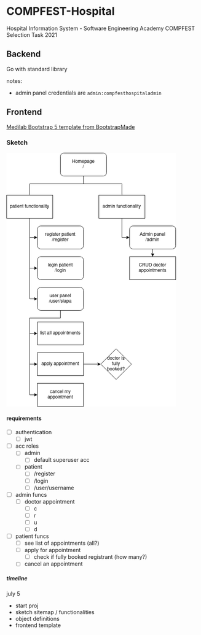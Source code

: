 # COMPFEST-Hospital
Hospital Information System - Software Engineering Academy COMPFEST Selection Task 2021

## Backend

Go with standard library

notes:
- admin panel credentials are `admin:compfesthospitaladmin`

## Frontend

[Medilab Bootstrap 5 template from BootstrapMade](https://bootstrapmade.com/medilab-free-medical-bootstrap-theme/download/)

### Sketch

![](sketch/sitemap.png)

#### requirements

- [ ] authentication
  - [ ] jwt

- [ ] acc roles
  - [ ] admin
    - [ ] default superuser acc
  - [ ] patient
    - [ ] /register
    - [ ] /login
    - [ ] /user/username

- [ ] admin funcs
  - [ ] doctor appointment
    - [ ] c
    - [ ] r
    - [ ] u
    - [ ] d

- [ ] patient funcs
  - [ ] see list of appointments (all?)
  - [ ] apply for appointment
    - [ ] check if fully booked registrant (how many?)
  - [ ] cancel an appointment

##### timeline

july 5
- start proj
- sketch sitemap / functionalities
- object definitions
- frontend template
